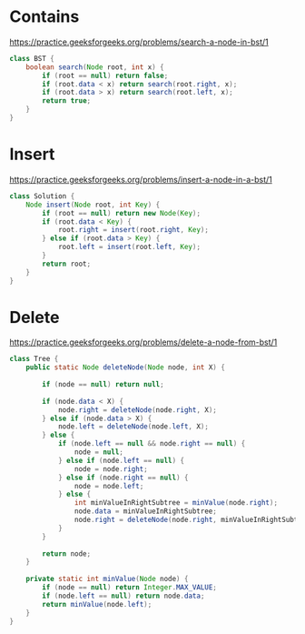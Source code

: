 # Contains

https://practice.geeksforgeeks.org/problems/search-a-node-in-bst/1

```java
class BST {
    boolean search(Node root, int x) {
        if (root == null) return false;
        if (root.data < x) return search(root.right, x);
        if (root.data > x) return search(root.left, x);
        return true;
    }
}
```

# Insert

https://practice.geeksforgeeks.org/problems/insert-a-node-in-a-bst/1

```java
class Solution {
    Node insert(Node root, int Key) {
        if (root == null) return new Node(Key);
        if (root.data < Key) {
            root.right = insert(root.right, Key);
        } else if (root.data > Key) {
            root.left = insert(root.left, Key);
        }
        return root;
    }
}
```

# Delete

https://practice.geeksforgeeks.org/problems/delete-a-node-from-bst/1

```java
class Tree {
    public static Node deleteNode(Node node, int X) {
        
        if (node == null) return null;
        
        if (node.data < X) {
            node.right = deleteNode(node.right, X);
        } else if (node.data > X) {
            node.left = deleteNode(node.left, X);
        } else {
            if (node.left == null && node.right == null) {
                node = null;
            } else if (node.left == null) {
                node = node.right;
            } else if (node.right == null) {
                node = node.left;
            } else {
                int minValueInRightSubtree = minValue(node.right);
                node.data = minValueInRightSubtree;
                node.right = deleteNode(node.right, minValueInRightSubtree);
            }
        }
        
        return node;
    }
    
    private static int minValue(Node node) {
        if (node == null) return Integer.MAX_VALUE;
        if (node.left == null) return node.data;
        return minValue(node.left);
    }
}
```
